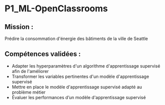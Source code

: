 # P1_ML-OpenClassrooms

## Mission : 

Prédire la consommation d'énergie des bâtiments de la ville de Seattle

## Compétences validées :

* Adapter les hyperparamètres d'un algorithme d'apprentissage supervisé afin de l'améliorer
* Transformer les variables pertinentes d'un modèle d'apprentissage supervisé
* Mettre en place le modèle d'apprentissage supervisé adapté au problème métier
* Évaluer les performances d’un modèle d'apprentissage supervisé
